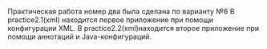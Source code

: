 Практическая работа номер два была сделана по варианту №6
В practice2.1(xml) находится первое приложение при помощи конфигурации XML. В practice2.2(xml)находится второе приложение при помощи аннотаций и Java-конфигураций.
